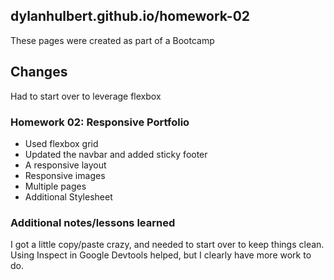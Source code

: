 ## dylanhulbert.github.io/homework-02
These pages were created as part of a Bootcamp
## Changes
Had to start over to leverage flexbox
### Homework 02: Responsive Portfolio
* Used flexbox grid
* Updated the navbar and added sticky footer
* A responsive layout
* Responsive images
* Multiple pages
* Additional Stylesheet
### Additional notes/lessons learned
I got a little copy/paste crazy, and needed to start over to keep things clean.  Using Inspect in Google Devtools helped, but I clearly have more work to do.
